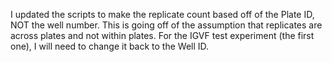 I updated the scripts to make the replicate count based off of the Plate ID, NOT the well number.
This is going off of the assumption that replicates are across plates and not within plates.
For the IGVF test experiment (the first one), I will need to change it back to the Well ID.
